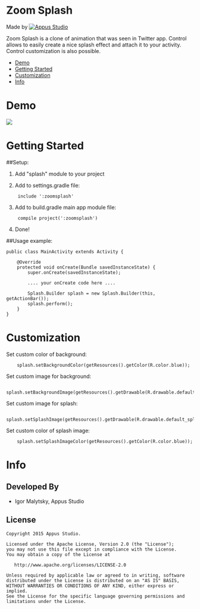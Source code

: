 Zoom Splash
=====================

Made by [![Appus Studio](https://github.com/appus-studio/Appus-Splash/blob/master/image/logo.png)](http://appus.pro)


Zoom Splash is a clone of animation that was seen in Twitter app. Control allows to easily create a nice splash effect and attach it to your activity. Control customization is also possible.

* [Demo](#demo)
* [Getting Started](#getting-started)
* [Customization](#customization)
* [Info](#info)

# Demo
![](https://github.com/appus-studio/Appus-Splash/blob/master/image/splash_demo.gif)

# Getting Started

##Setup:

1. Add "splash" module to your project
2. Add to settings.gradle file:

        include ':zoomsplash'

3. Add to build.gradle main app module file:

        compile project(':zoomsplash')
4. Done!

##Usage example:


    public class MainActivity extends Activity {

        @Override
        protected void onCreate(Bundle savedInstanceState) {
            super.onCreate(savedInstanceState);

            .... your onCreate code here ....

            Splash.Builder splash = new Splash.Builder(this, getActionBar());
            splash.perform();
        }
    }

# Customization

Set custom color of background:


        splash.setBackgroundColor(getResources().getColor(R.color.blue));

Set custom image for background:


        splash.setBackgroundImage(getResources().getDrawable(R.drawable.default_splash_image));

Set custom image for splash:


        splash.setSplashImage(getResources().getDrawable(R.drawable.default_splash_image));

Set custom color of splash image:


        splash.setSplashImageColor(getResources().getColor(R.color.blue));


# Info

Developed By
------------

* Igor Malytsky, Appus Studio

License
--------

    Copyright 2015 Appus Studio.

    Licensed under the Apache License, Version 2.0 (the "License");
    you may not use this file except in compliance with the License.
    You may obtain a copy of the License at

       http://www.apache.org/licenses/LICENSE-2.0

    Unless required by applicable law or agreed to in writing, software
    distributed under the License is distributed on an "AS IS" BASIS,
    WITHOUT WARRANTIES OR CONDITIONS OF ANY KIND, either express or implied.
    See the License for the specific language governing permissions and
    limitations under the License.